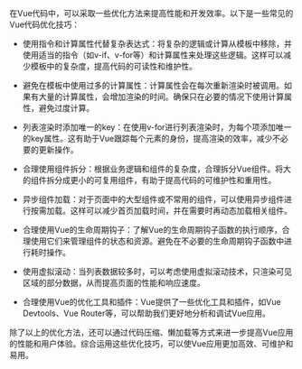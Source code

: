 在Vue代码中，可以采取一些优化方法来提高性能和开发效率。以下是一些常见的Vue代码优化技巧：

+ 使用指令和计算属性代替复杂表达式：将复杂的逻辑或计算从模板中移除，并使用适当的指令（如v-if、v-for等）和计算属性来处理这些逻辑。这样可以减少模板中的复杂度，提高代码的可读性和维护性。

+ 避免在模板中使用过多的计算属性：计算属性会在每次重新渲染时被调用。如果有大量的计算属性，会增加渲染的时间。确保只在必要的情况下使用计算属性，避免过度计算。

+ 列表渲染时添加唯一的key：在使用v-for进行列表渲染时，为每个项添加唯一的key属性。这有助于Vue跟踪每个元素的身份，提高渲染的效率，减少不必要的更新操作。

+ 合理使用组件拆分：根据业务逻辑和组件的复杂度，合理拆分Vue组件。将大的组件拆分成更小的可复用组件，有助于提高代码的可维护性和重用性。

+ 异步组件加载：对于页面中的大型组件或不常用的组件，可以使用异步组件进行按需加载。这样可以减少首页加载时间，并在需要时再动态加载相关组件。

+ 合理使用Vue的生命周期钩子：了解Vue的生命周期钩子函数的执行顺序，合理使用它们来管理组件的状态和资源。避免在不必要的生命周期钩子函数中进行耗时操作。

+ 使用虚拟滚动：当列表数据较多时，可以考虑使用虚拟滚动技术，只渲染可见区域的部分数据，从而提高页面的性能和响应速度。

+ 合理使用Vue的优化工具和插件：Vue提供了一些优化工具和插件，如Vue Devtools、Vue Router等，可以帮助我们更好地分析和调试Vue应用。

除了以上的优化方法，还可以通过代码压缩、懒加载等方式来进一步提高Vue应用的性能和用户体验。综合运用这些优化技巧，可以使Vue应用更加高效、可维护和易用。